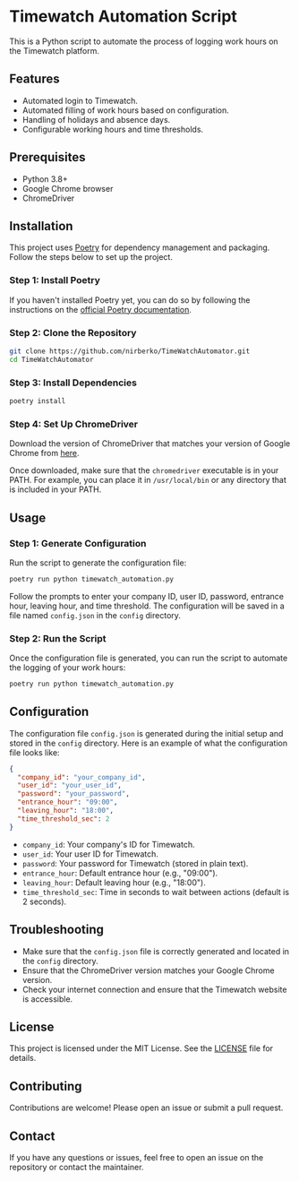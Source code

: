 # Timewatch Automation Script

This is a Python script to automate the process of logging work hours on the Timewatch platform.

## Features

- Automated login to Timewatch.
- Automated filling of work hours based on configuration.
- Handling of holidays and absence days.
- Configurable working hours and time thresholds.

## Prerequisites

- Python 3.8+
- Google Chrome browser
- ChromeDriver

## Installation

This project uses [Poetry](https://python-poetry.org/) for dependency management and packaging. Follow the steps below to set up the project.

### Step 1: Install Poetry

If you haven't installed Poetry yet, you can do so by following the instructions on the [official Poetry documentation](https://python-poetry.org/docs/#installation).

### Step 2: Clone the Repository

```bash
git clone https://github.com/nirberko/TimeWatchAutomator.git
cd TimeWatchAutomator
```

### Step 3: Install Dependencies

```bash
poetry install
```

### Step 4: Set Up ChromeDriver

Download the version of ChromeDriver that matches your version of Google Chrome from [here](https://sites.google.com/a/chromium.org/chromedriver/downloads).

Once downloaded, make sure that the `chromedriver` executable is in your PATH. For example, you can place it in `/usr/local/bin` or any directory that is included in your PATH.

## Usage

### Step 1: Generate Configuration

Run the script to generate the configuration file:

```bash
poetry run python timewatch_automation.py
```

Follow the prompts to enter your company ID, user ID, password, entrance hour, leaving hour, and time threshold. The configuration will be saved in a file named `config.json` in the `config` directory.

### Step 2: Run the Script

Once the configuration file is generated, you can run the script to automate the logging of your work hours:

```bash
poetry run python timewatch_automation.py
```

## Configuration

The configuration file `config.json` is generated during the initial setup and stored in the `config` directory. Here is an example of what the configuration file looks like:

```json
{
  "company_id": "your_company_id",
  "user_id": "your_user_id",
  "password": "your_password",
  "entrance_hour": "09:00",
  "leaving_hour": "18:00",
  "time_threshold_sec": 2
}
```

- `company_id`: Your company's ID for Timewatch.
- `user_id`: Your user ID for Timewatch.
- `password`: Your password for Timewatch (stored in plain text).
- `entrance_hour`: Default entrance hour (e.g., "09:00").
- `leaving_hour`: Default leaving hour (e.g., "18:00").
- `time_threshold_sec`: Time in seconds to wait between actions (default is 2 seconds).

## Troubleshooting

- Make sure that the `config.json` file is correctly generated and located in the `config` directory.
- Ensure that the ChromeDriver version matches your Google Chrome version.
- Check your internet connection and ensure that the Timewatch website is accessible.

## License

This project is licensed under the MIT License. See the [LICENSE](LICENSE) file for details.

## Contributing

Contributions are welcome! Please open an issue or submit a pull request.

## Contact

If you have any questions or issues, feel free to open an issue on the repository or contact the maintainer.
